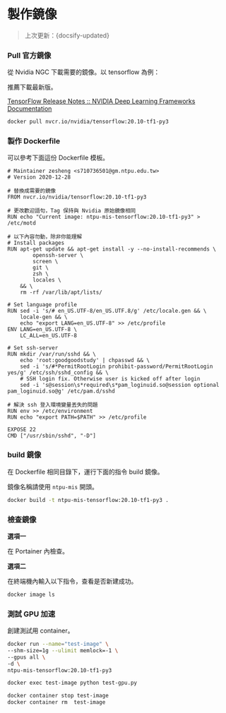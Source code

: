 # 製作鏡像
> 上次更新：{docsify-updated} 

### Pull 官方鏡像

從 Nvidia NGC 下載需要的鏡像。以 tensorflow 為例：

推薦下載最新版。

[TensorFlow Release Notes :: NVIDIA Deep Learning Frameworks Documentation](https://docs.nvidia.com/deeplearning/frameworks/tensorflow-release-notes/index.html)

```bash
docker pull nvcr.io/nvidia/tensorflow:20.10-tf1-py3
```

### 製作 Dockerfile

可以參考下面這份 Dockerfile 模板。

```docker
# Maintainer zesheng <s710736501@gm.ntpu.edu.tw>
# Version 2020-12-28

# 替換成需要的鏡像
FROM nvcr.io/nvidia/tensorflow:20.10-tf1-py3

# 更改歡迎語句，Tag 保持與 Nvidia 原始鏡像相同
RUN echo "Current image: ntpu-mis-tensorflow:20.10-tf1-py3" > /etc/motd

# 以下內容勿動，除非你能理解
# Install packages
RUN apt-get update && apt-get install -y --no-install-recommends \
        openssh-server \
        screen \
        git \
        zsh \
        locales \
    && \
    rm -rf /var/lib/apt/lists/

# Set language profile
RUN sed -i 's/# en_US.UTF-8/en_US.UTF.8/g' /etc/locale.gen && \
    locale-gen && \
    echo "export LANG=en_US.UTF-8" >> /etc/profile
ENV LANG=en_US.UTF-8 \
    LC_ALL=en_US.UTF-8

# Set ssh-server
RUN mkdir /var/run/sshd && \
    echo 'root:goodgoodstudy' | chpasswd && \
    sed -i 's/#*PermitRootLogin prohibit-password/PermitRootLogin yes/g' /etc/ssh/sshd_config && \
    # SSH login fix. Otherwise user is kicked off after login
    sed -i 's@session\s*required\s*pam_loginuid.so@session optional pam_loginuid.so@g' /etc/pam.d/sshd

# 解決 ssh 登入環境變量丟失的問題
RUN env >> /etc/environment
RUN echo "export PATH=$PATH" >> /etc/profile

EXPOSE 22
CMD ["/usr/sbin/sshd", "-D"]
```

### build 鏡像

在 Dockerfile 相同目錄下，運行下面的指令 build 鏡像。

鏡像名稱請使用 `ntpu-mis` 開頭。

```bash
docker build -t ntpu-mis-tensorflow:20.10-tf1-py3 .
```

### 檢查鏡像

**選項一**

在 Portainer 內檢查。

**選項二**

在終端機內輸入以下指令，查看是否新建成功。

```bash
docker image ls
```

### 測試 GPU 加速

創建測試用 container。

```bash
docker run --name="test-image" \
--shm-size=1g --ulimit memlock=-1 \
--gpus all \
-d \
ntpu-mis-tensorflow:20.10-tf1-py3
```

```bash
docker exec test-image python test-gpu.py

docker container stop test-image
docker container rm  test-image
```